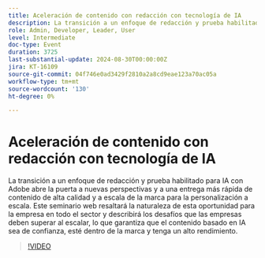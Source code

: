 ```yaml
---
title: Aceleración de contenido con redacción con tecnología de IA
description: La transición a un enfoque de redacción y prueba habilitado para IA con Adobe abre la puerta a nuevas perspectivas y a una entrega más rápida de contenido de alta calidad y a escala de la marca para la personalización a escala. Este seminario web resaltará la naturaleza de esta oportunidad para la empresa en todo el sector y describirá los desafíos que las empresas deben superar al escalar, lo que garantiza que el contenido basado en IA sea de confianza, esté dentro de la marca y tenga un alto rendimiento.
role: Admin, Developer, Leader, User
level: Intermediate
doc-type: Event
duration: 3725
last-substantial-update: 2024-08-30T00:00:00Z
jira: KT-16109
source-git-commit: 04f746e0ad3429f2810a2a8cd9eae123a70ac05a
workflow-type: tm+mt
source-wordcount: '130'
ht-degree: 0%

---
```



# Aceleración de contenido con redacción con tecnología de IA

La transición a un enfoque de redacción y prueba habilitado para IA con Adobe abre la puerta a nuevas perspectivas y a una entrega más rápida de contenido de alta calidad y a escala de la marca para la personalización a escala. Este seminario web resaltará la naturaleza de esta oportunidad para la empresa en todo el sector y describirá los desafíos que las empresas deben superar al escalar, lo que garantiza que el contenido basado en IA sea de confianza, esté dentro de la marca y tenga un alto rendimiento.

>[!VIDEO](https://video.tv.adobe.com/v/3433223/?learn=on)
